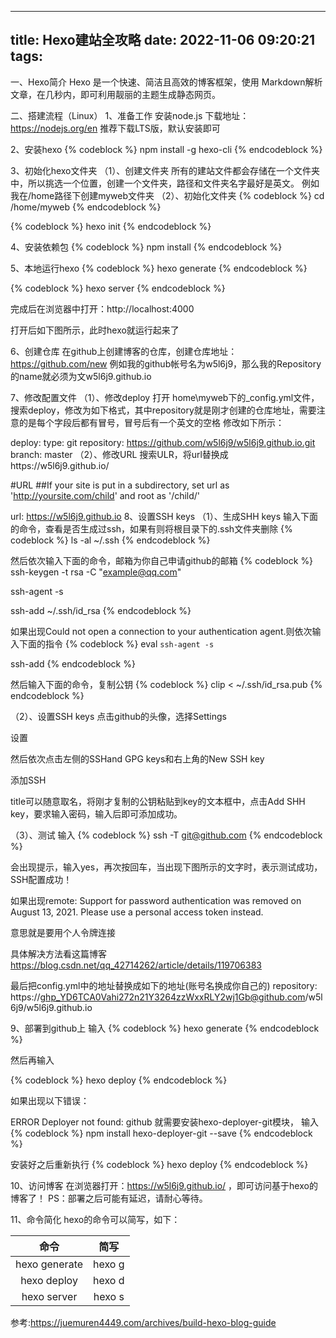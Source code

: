 
---
title: Hexo建站全攻略
date: 2022-11-06 09:20:21
tags:
---
一、Hexo简介
Hexo 是一个快速、简洁且高效的博客框架，使用 Markdown解析文章，在几秒内，即可利用靓丽的主题生成静态网页。

二、搭建流程（Linux）
1、准备工作
安装node.js
下载地址：https://nodejs.org/en
推荐下载LTS版，默认安装即可

2、安装hexo
{% codeblock %}
npm install -g hexo-cli
{% endcodeblock %}

3、初始化hexo文件夹
（1）、创建文件夹
所有的建站文件都会存储在一个文件夹中，所以挑选一个位置，创建一个文件夹，路径和文件夹名字最好是英文。
例如我在/home路径下创建myweb文件夹
（2）、初始化文件夹
{% codeblock %}
cd /home/myweb
{% endcodeblock %}

{% codeblock %}
hexo init
{% endcodeblock %}

4、安装依赖包
{% codeblock %}
npm install
{% endcodeblock %}



5、本地运行hexo
{% codeblock %}
hexo generate
{% endcodeblock %}

{% codeblock %}
hexo server
{% endcodeblock %}


完成后在浏览器中打开：http://localhost:4000






打开后如下图所示，此时hexo就运行起来了


6、创建仓库
在github上创建博客的仓库，创建仓库地址：https://github.com/new
例如我的github帐号名为w5l6j9，那么我的Repository的name就必须为文w5l6j9.github.io

7、修改配置文件
（1）、修改deploy
打开 home\myweb下的_config.yml文件，搜索deploy，修改为如下格式，其中repository就是刚才创建的仓库地址，需要注意的是每个字段后都有冒号，冒号后有一个英文的空格
修改如下所示：

deploy:
  type: git
  repository: https://github.com/w5l6j9/w5l6j9.github.io.git
  branch: master
（2）、修改URL
搜索ULR，将url替换成https://w5l6j9.github.io/

\#URL
\##If your site is put in a subdirectory, set url as 'http://yoursite.com/child' and root as '/child/'

url: https://w5l6j9.github.io
8、设置SSH keys
（1）、生成SHH keys
输入下面的命令，查看是否生成过ssh，如果有则将根目录下的.ssh文件夹删除
{% codeblock %}
ls -al ~/.ssh
{% endcodeblock %}

然后依次输入下面的命令，邮箱为你自己申请github的邮箱
{% codeblock %}
ssh-keygen -t rsa -C "example@qq.com"

ssh-agent -s

ssh-add ~/.ssh/id_rsa
{% endcodeblock %}


如果出现Could not open a connection to your authentication agent.则依次输入下面的指令
{% codeblock %}
eval `ssh-agent -s`

ssh-add
{% endcodeblock %}

然后输入下面的命令，复制公钥
{% codeblock %}
clip < ~/.ssh/id_rsa.pub
{% endcodeblock %}

（2）、设置SSH keys
点击github的头像，选择Settings

设置

然后依次点击左侧的SSHand GPG keys和右上角的New SSH key

添加SSH

title可以随意取名，将刚才复制的公钥粘贴到key的文本框中，点击Add SHH key，要求输入密码，输入后即可添加成功。

（3）、测试
输入
{% codeblock %}
ssh -T git@github.com
{% endcodeblock %}

会出现提示，输入yes，再次按回车，当出现下图所示的文字时，表示测试成功，SSH配置成功！

如果出现remote: Support for password authentication was removed on August 13, 2021. Please use a personal access token instead.

意思就是要用个人令牌连接

具体解决方法看这篇博客
https://blog.csdn.net/qq_42714262/article/details/119706383

最后把config.yml中的地址替换成如下的地址(账号名换成你自己的)
  repository: https://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@github.com/w5l6j9/w5l6j9.github.io


9、部署到github上
输入
{% codeblock %}
hexo generate
{% endcodeblock %}

然后再输入

{% codeblock %}
hexo deploy
{% endcodeblock %}

如果出现以下错误：

ERROR Deployer not found: github
就需要安装hexo-deployer-git模块，
输入
{% codeblock %}
npm install hexo-deployer-git --save
{% endcodeblock %}

安装好之后重新执行
{% codeblock %}
hexo deploy
{% endcodeblock %}

10、访问博客
在浏览器打开：https://w5l6j9.github.io/ ，即可访问基于hexo的博客了！
PS：部署之后可能有延迟，请耐心等待。

11、命令简化
hexo的命令可以简写，如下：

| 命令 | 简写 |
| :-------------: | :--------------: |
| hexo generate | hexo g |
| hexo deploy | hexo d |
| hexo server | hexo s |

参考:https://juemuren4449.com/archives/build-hexo-blog-guide
